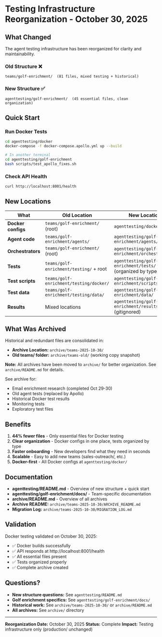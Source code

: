 # Testing Infrastructure Reorganization - October 30, 2025

## What Changed

The agent testing infrastructure has been reorganized for clarity and maintainability.

### Old Structure ❌
```
teams/golf-enrichment/  (81 files, mixed testing + historical)
```

### New Structure ✅
```
agenttesting/golf-enrichment/  (45 essential files, clean organization)
```

## Quick Start

### Run Docker Tests
```bash
cd agenttesting/docker
docker-compose -f docker-compose.apollo.yml up --build

# In another terminal
cd agenttesting/golf-enrichment
bash scripts/test_apollo_fixes.sh
```

### Check API Health
```bash
curl http://localhost:8001/health
```

## New Locations

| What | Old Location | New Location |
|------|--------------|--------------|
| **Docker configs** | `teams/golf-enrichment/` (root) | `agenttesting/docker/` |
| **Agent code** | `teams/golf-enrichment/agents/` | `agenttesting/golf-enrichment/agents/` |
| **Orchestrators** | `teams/golf-enrichment/` (root) | `agenttesting/golf-enrichment/orchestrators/` |
| **Tests** | `teams/golf-enrichment/testing/` + root | `agenttesting/golf-enrichment/tests/` (organized by type) |
| **Test scripts** | `teams/golf-enrichment/testing/docker/` | `agenttesting/golf-enrichment/scripts/` |
| **Test data** | `teams/golf-enrichment/testing/data/` | `agenttesting/golf-enrichment/data/` |
| **Results** | Mixed locations | `agenttesting/golf-enrichment/results/` (gitignored) |

## What Was Archived

Historical and redundant files are consolidated in:
- **Archive Location:** `archive/teams-2025-10-30/`
- **Old teams/ folder:** `archive/teams-old/` (working copy snapshot)

**Note:** All archives have been moved to `archive/` for better organization. See `archive/README.md` for details.

See archive for:
- Email enrichment research (completed Oct 29-30)
- Old agent tests (replaced by Apollo)
- Historical Docker test results
- Monitoring tests
- Exploratory test files

## Benefits

1. **44% fewer files** - Only essential files for Docker testing
2. **Clear organization** - Docker configs in one place, tests organized by type
3. **Faster onboarding** - New developers find what they need in seconds
4. **Scalable** - Easy to add new teams (sales-outreach/, etc.)
5. **Docker-first** - All Docker configs at `agenttesting/docker/`

## Documentation

- **agenttesting/README.md** - Overview of new structure + quick start
- **agenttesting/golf-enrichment/docs/** - Team-specific documentation
- **archive/README.md** - Overview of all archives
- **Archive README:** `archive/teams-2025-10-30/ARCHIVE_README.md`
- **Migration Log:** `archive/teams-2025-10-30/MIGRATION_LOG.md`

## Validation

Docker testing validated on October 30, 2025:
- ✅ Docker builds successfully
- ✅ API responds at http://localhost:8001/health
- ✅ All essential files present
- ✅ Tests organized properly
- ✅ Complete archive created

## Questions?

- **New structure questions:** See `agenttesting/README.md`
- **Golf enrichment specifics:** See `agenttesting/golf-enrichment/docs/`
- **Historical work:** See `archive/teams-2025-10-30/` or `archive/README.md`
- **All archives:** See `archive/` directory

---

**Reorganization Date:** October 30, 2025
**Status:** Complete
**Impact:** Testing infrastructure only (production/ unchanged)
